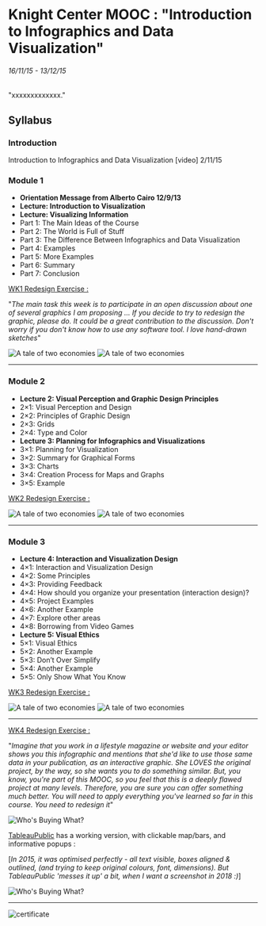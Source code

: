# Knight Center MOOC : "Introduction to Infographics and Data Visualization"
###### 16/11/15 - 13/12/15

"xxxxxxxxxxxxx."

## Syllabus
### Introduction
Introduction to Infographics and Data Visualization [video] 2/11/15

### Module 1
* __Orientation Message from Alberto Cairo 12/9/13__
* __Lecture: Introduction to Visualization__
* __Lecture: Visualizing Information__
* Part 1: The Main Ideas of the Course
* Part 2: The World is Full of Stuff
* Part 3: The Difference Between Infographics and Data Visualization
* Part 4: Examples
* Part 5: More Examples
* Part 6: Summary
* Part 7: Conclusion

[WK1 Redesign Exercise :](http://www.scmp.com/infographics/article/1862273/infographic-tale-two-economies)

"_The main task this week is to participate in an open discussion about one of several graphics I am proposing ... If you decide to try to redesign the graphic, please do. It could be a great contribution to the discussion. Don't worry if you don't know how to use any software tool. I love hand-drawn sketches_"

![A tale of two economies](/data/china_vs_us_finalr3.png "original")
![A tale of two economies](/results/2015-11-20_21.02.52.jpg "redesign")

---

### Module 2
* __Lecture 2: Visual Perception and Graphic Design Principles__
* 2×1: Visual Perception and Design
* 2×2: Principles of Graphic Design
* 2×3: Grids
* 2×4: Type and Color
* __Lecture 3: Planning for Infographics and Visualizations__
* 3×1: Planning for Visualization
* 3×2: Summary for Graphical Forms
* 3×3: Charts
* 3×4: Creation Process for Maps and Graphs
* 3×5: Example

[WK2 Redesign Exercise :](http://www.scmp.com/infographics/article/1862273/infographic-tale-two-economies)

![A tale of two economies]( "original")
![A tale of two economies]( "redesign")

---

### Module 3
* __Lecture 4: Interaction and Visualization Design__
* 4×1: Interaction and Visualization Design
* 4×2: Some Principles
* 4×3: Providing Feedback
* 4×4: How should you organize your presentation (interaction design)?
* 4×5: Project Examples
* 4×6: Another Example
* 4×7: Explore other areas
* 4×8: Borrowing from Video Games
* __Lecture 5: Visual Ethics__
* 5×1: Visual Ethics
* 5×2: Another Example
* 5×3: Don’t Over Simplify
* 5×4: Another Example
* 5×5: Only Show What You Know

[WK3 Redesign Exercise :](http://www.scmp.com/infographics/article/1862273/infographic-tale-two-economies)

![A tale of two economies]( "original")
![A tale of two economies]( "redesign")

---

[WK4 Redesign Exercise :](http://s3.amazonaws.com/awesome.good.is/infographics/images/000/000/438/original/1360306814.jpg)

"_Imagine that you work in a lifestyle magazine or website and your editor shows you this infographic and mentions that she'd like to use those same data in your publication, as an interactive graphic. She LOVES the original project, by the way, so she wants you to do something similar. But, you know, you're part of this MOOC, so you feel that this is a deeply flawed project at many levels. Therefore, you are sure you can offer something much better. You will need to apply everything you've learned so far in this course. You need to redesign it_"

![Who's Buying What?](/data/1360306814.jpg "original")

[TableauPublic](https://public.tableau.com/profile/mbeveridge#!/vizhome/IGDV1115Wk4WhoBuyWhatredesign/Dashboard1) has a working version, with clickable map/bars, and informative popups :

[_In 2015, it was optimised perfectly - all text visible, boxes aligned & outlined, (and trying to keep original colours, font, dimensions). But TableauPublic 'messes it up' a bit, when I want a screenshot in 2018 :)_]

![Who's Buying What?](/results/Screenshot_2018-04-23_18.00.22.png "redesign")

---

![certificate](IGDV1115_Certificate.png
 "certificate")